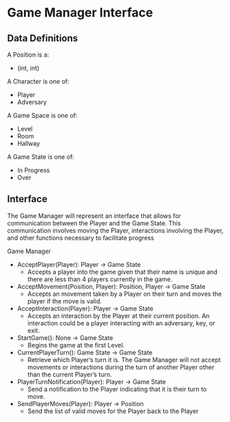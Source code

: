 # Game Manager Interface

## Data Definitions

A Position is a:
- (int, int) <br>

A Character is one of:
- Player
- Adversary <br>

A Game Space is one of:
- Level
- Room
- Hallway <br>

A Game State is one of:
- In Progress
- Over <br>

## Interface

The Game Manager will represent an interface that allows for communication between the Player and the Game State. This communication involves moving the Player, interactions involving the Player, and other functions necessary to facilitate progress

Game Manager
- AcceptPlayer(Player): Player -> Game State
  - Accepts a player into the game given that their name is unique and there are less than 4 players currently in the game.
- AcceptMovement(Position, Player): Position, Player -> Game State
  - Accepts an movement taken by a Player on their turn and moves the player if the move is valid.
- AcceptInteraction(Player): Player -> Game State
  - Accepts an interaction by the Player at their current position. An interaction could be a player interacting with an adversary, key, or exit.
- StartGame(): None -> Game State
  - Begins the game at the first Level.
- CurrentPlayerTurn(): Game State -> Game State
  - Retrieve which Player’s turn it is. The Game Manager will not accept movements or interactions during the turn of another Player other than the current Player’s turn.
- PlayerTurnNotification(Player): Player -> Game State
  - Send a notification to the Player indicating that it is their turn to move.
- SendPlayerMoves(Player): Player -> Position
  - Send the list of valid moves for the Player back to the Player
